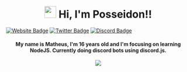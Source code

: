 <h1 align="center"><img src="https://media.giphy.com/media/hvRJCLFzcasrR4ia7z/giphy.gif" width="32px"> Hi, I'm Posseidon!!</h1>

[![Website Badge](https://img.shields.io/badge/-WebSite-0080FF?style=for-the-badge&labelColor=87221e&color=87221e&logo=google-chrome&logoColor=white&link=https://posseidon.netlify.app/)](https://posseidon.netlify.app/)
[![Twitter Badge](https://img.shields.io/badge/-Twitter-0080FF?style=for-the-badge&labelColor=87221e&color=87221e&logo=twitter&logoColor=white&link=https://twitter.com/P0sseid0n)](https://twitter.com/P0sseid0n)
[![Discord Badge](https://img.shields.io/badge/-Discord-0080FF?style=for-the-badge&labelColor=87221e&color=87221e&logo=discord&logoColor=white&link=https://discord.com/users/237313382657687552)](https://discord.com/users/237313382657687552)

<h4 align="center"> My name is Matheus, I'm 16 years old and I'm focusing on learning NodeJS. Currently doing discord bots using discord.js.  </h4>

<p align="center">  
  <img align="center" src="https://github-readme-stats.vercel.app/api/top-langs/?username=Posseidon0110&layout=compact" />
</p>
